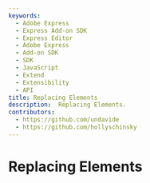 ```yaml
---
keywords:
  - Adobe Express
  - Express Add-on SDK
  - Express Editor
  - Adobe Express
  - Add-on SDK
  - SDK
  - JavaScript
  - Extend
  - Extensibility
  - API
title: Replacing Elements
description:  Replacing Elements.
contributors:
  - https://github.com/undavide
  - https://github.com/hollyschinsky
---
```

# Replacing Elements
